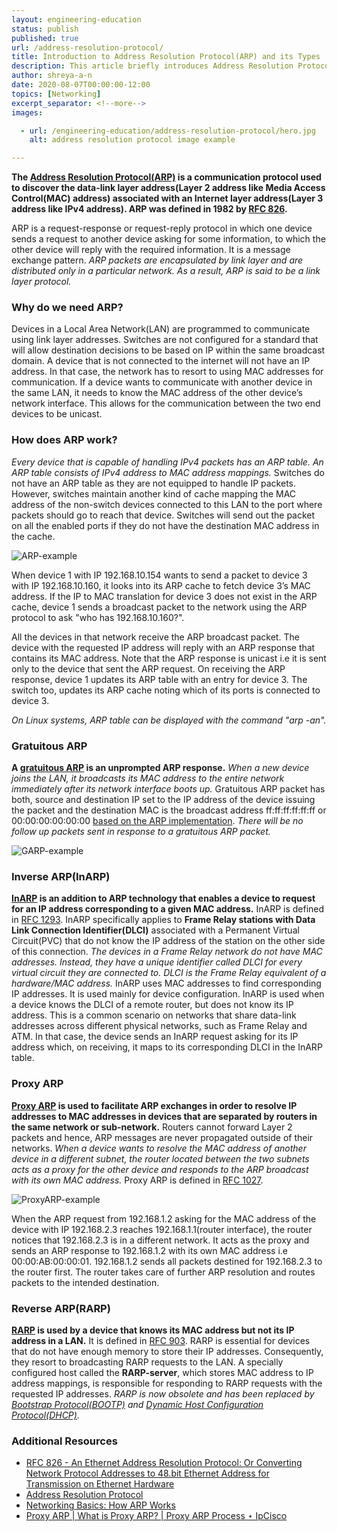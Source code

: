 ```yaml
---
layout: engineering-education
status: publish
published: true
url: /address-resolution-protocol/
title: Introduction to Address Resolution Protocol(ARP) and its Types
description: This article briefly introduces Address Resolution Protocol(ARP) and its types, namely, Gratuitous ARP(GARP), Inverse ARP(InARP), Proxy ARP and Reverse ARP(RARP).
author: shreya-a-n
date: 2020-08-07T00:00:00-12:00
topics: [Networking]
excerpt_separator: <!--more-->
images:

  - url: /engineering-education/address-resolution-protocol/hero.jpg
    alt: address resolution protocol image example

---
```

**The [Address Resolution Protocol(ARP)](https://en.wikipedia.org/wiki/Address_Resolution_Protocol) is a communication protocol used to discover the data-link layer address(Layer 2 address like Media Access Control(MAC) address) associated with an Internet layer address(Layer 3 address like IPv4 address). ARP was defined in 1982 by [RFC 826](https://tools.ietf.org/html/rfc826).**
<!--more-->

ARP is a request-response or request-reply protocol in which one device sends a request to another device asking for some information, to which the other device will reply with the required information. It is a message exchange pattern. *ARP packets are encapsulated by link layer and are distributed only in a particular network. As a result, ARP is said to be a link layer protocol.*

### Why do we need ARP?
Devices in a Local Area Network(LAN) are programmed to communicate using link layer addresses. Switches are not configured for a standard that will allow destination decisions to be based on IP within the same broadcast domain. A device that is not connected to the internet will not have an IP address. In that case, the network has to resort to using MAC addresses for communication. If a device wants to communicate with another device in the same LAN, it needs to know the MAC address of the other device’s network interface. This allows for the communication between the two end devices to be unicast.

### How does ARP work?
*Every device that is capable of handling IPv4 packets has an ARP table. An ARP table consists of IPv4 address to MAC address mappings.* Switches do not have an ARP table as they are not equipped to handle IP packets. However, switches maintain another kind of cache mapping the MAC address of the non-switch devices connected to this LAN to the port where packets should go to reach that device. Switches will send out the packet on all the enabled ports if they do not have the destination MAC address in the cache.

![ARP-example](/address-resolution-protocol/arpExample.jpg)

When device 1 with IP 192.168.10.154 wants to send a packet to device 3 with IP 192.168.10.160, it looks into its ARP cache to fetch device 3’s MAC address. If the IP to MAC translation for device 3 does not exist in the ARP cache, device 1 sends a broadcast packet to the network using the ARP protocol to ask "who has 192.168.10.160?".

All the devices in that network receive the ARP broadcast packet. The device with the requested IP address will reply with an ARP response that contains its MAC address. Note that the ARP response is unicast i.e it is sent only to the device that sent the ARP request. On receiving the ARP response, device 1 updates its ARP table with an entry for device 3. The switch too, updates its ARP cache noting which of its ports is connected to device 3.

*On Linux systems, ARP table can be displayed with the command "arp -an".*

### Gratuitous ARP
**A [gratuitous ARP](https://en.wikipedia.org/wiki/Address_Resolution_Protocol#ARP_announcements) is an unprompted ARP response.** *When a new device joins the LAN, it broadcasts its MAC address to the entire network immediately after its network interface boots up.* Gratuitous ARP packet has both, source and destination IP set to the IP address of the device issuing the packet and the destination MAC is the broadcast address ff:ff:ff:ff:ff:ff or 00:00:00:00:00:00 [based on the ARP implementation](https://www.practicalnetworking.net/series/arp/gratuitous-arp/). *There will be no follow up packets sent in response to a gratuitous ARP packet.*

![GARP-example](/address-resolution-protocol/garp.jpg)

### Inverse ARP(InARP)
**[InARP](https://en.wikipedia.org/wiki/Address_Resolution_Protocol#Inverse_ARP_and_Reverse_ARP) is an addition to ARP technology that enables a device to request for an IP address corresponding to a given MAC address.** InARP is defined in [RFC 1293](https://tools.ietf.org/html/rfc1293). InARP specifically applies to **Frame Relay stations with Data Link Connection Identifier(DLCI)** associated with a Permanent Virtual Circuit(PVC) that do not know the IP address of the station on the other side of this connection. *The devices in a Frame Relay network do not have MAC addresses. Instead, they have a unique identifier called DLCI for every virtual circuit they are connected to. DLCI is the Frame Relay equivalent of a hardware/MAC address.* InARP uses MAC addresses to find corresponding IP addresses. It is used mainly for device configuration. InARP is used when a device knows the DLCI of a remote router, but does not know its IP address. This is a common scenario on networks that share data-link addresses across different physical networks, such as Frame Relay and ATM. In that case, the device sends an InARP request asking for its IP address which, on receiving, it maps to its corresponding DLCI in the InARP table.

### Proxy ARP
**[Proxy ARP](https://en.wikipedia.org/wiki/Proxy_ARP) is used to facilitate ARP exchanges in order to resolve IP addresses to MAC addresses in devices that are separated by routers in the same network or sub-network.** Routers cannot forward Layer 2 packets and hence, ARP messages are never propagated outside of their networks. *When a device wants to resolve the MAC address of another device in a different subnet, the router located between the two subnets acts as a proxy for the other device and responds to the ARP broadcast with its own MAC address.* Proxy ARP is defined in [RFC 1027](https://www.ietf.org/rfc/rfc1027.txt).

![ProxyARP-example](/address-resolution-protocol/proxyARP.jpg)

When the ARP request from 192.168.1.2 asking for the MAC address of the device with IP 192.168.2.3 reaches 192.168.1.1(router interface), the router notices that 192.168.2.3 is in a different network. It acts as the proxy and sends an ARP response to 192.168.1.2 with its own MAC address i.e 00:00:AB:00:00:01.
192.168.1.2 sends all packets destined for 192.168.2.3 to the router first. The router takes care of further ARP resolution and routes packets to the intended destination.   

### Reverse ARP(RARP)
**[RARP](https://en.wikipedia.org/wiki/Reverse_Address_Resolution_Protocol) is used by a device that knows its MAC address but not its IP address in a LAN.** It is defined in [RFC 903](https://tools.ietf.org/html/rfc903). RARP is essential for devices that do not have enough memory to store their IP addresses. Consequently, they resort to broadcasting RARP requests to the LAN. A specially configured host called the **RARP-server**, which stores MAC address to IP address mappings, is responsible for responding to RARP requests with the requested IP addresses. *RARP is now obsolete and has been replaced by [Bootstrap Protocol(BOOTP)](https://en.wikipedia.org/wiki/Bootstrap_Protocol) and [Dynamic Host Configuration Protocol(DHCP)](https://en.wikipedia.org/wiki/Dynamic_Host_Configuration_Protocol).*

### Additional Resources
- [RFC 826 - An Ethernet Address Resolution Protocol: Or Converting Network Protocol Addresses to 48.bit Ethernet Address for Transmission on Ethernet Hardware](https://tools.ietf.org/html/rfc826)
- [Address Resolution Protocol](https://en.wikipedia.org/wiki/Address_Resolution_Protocol)
- [Networking Basics: How ARP Works](https://www.tummy.com/articles/networking-basics-how-arp-works/)
- [Proxy ARP | What is Proxy ARP? | Proxy ARP Process ⋆ IpCisco](https://ipcisco.com/lesson/proxy-arp/)
